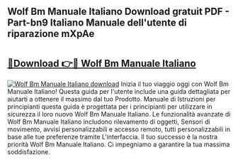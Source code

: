 ## Wolf Bm Manuale Italiano Download gratuit PDF - Part-bn9 Italiano Manuale dell'utente di riparazione mXpAe

# <h2><a href="http://dfb6fmi.blite.top/?on=Wolf+Bm+Manuale+Italiano">🔗Download 👉🔴 Wolf Bm Manuale Italiano</a></h2>

[![Wolf Bm Manuale Italiano download](https://i.imgur.com/lujVjoI.png)](http://dfb6fmi.blite.top/?on=Wolf+Bm+Manuale+Italiano)
Inizia il tuo viaggio oggi con Wolf Bm Manuale Italiano! Questa guida per l'utente include una guida dettagliata per aiutarti a ottenere il massimo dal tuo Prodotto. Manuale di Istruzioni per principianti questa guida è progettata per i principianti per utilizzare in sicurezza il loro nuovo Wolf Bm Manuale Italiano. Le funzionalità avanzate di Wolf Bm Manuale Italiano includono rilevamento di oggetti, Sensori di movimento, avvisi personalizzabili e accesso remoto, tutti personalizzabili in base alle tue preferenze tramite L'interfaccia. Il tuo successo è la nostra priorità Wolf Bm Manuale Italiano. Ci impegniamo a garantire la tua massima soddisfazione.

